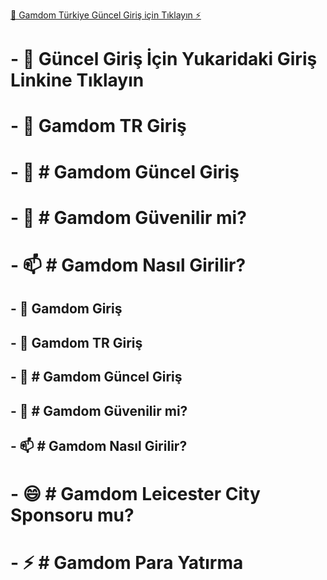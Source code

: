 [👀 Gamdom Türkiye Güncel Giriş için Tıklayın ⚡](tinyurl.com/GamdmVIP)
 # - 👋 Güncel Giriş İçin Yukaridaki Giriş Linkine Tıklayın
 # - 👋 Gamdom TR Giriş
 # - 👀 # Gamdom Güncel Giriş
 # - 💞️ # Gamdom Güvenilir mi?
 # - 📫 # Gamdom Nasıl Girilir?
 ## - 👋 Gamdom Giriş
 ## - 👋 Gamdom TR Giriş
 ## - 👀 # Gamdom Güncel Giriş
 ## - 💞️ # Gamdom Güvenilir mi?
 ## - 📫 # Gamdom Nasıl Girilir?
 # - 😄 # Gamdom Leicester City Sponsoru mu?
 # - ⚡ # Gamdom Para Yatırma
